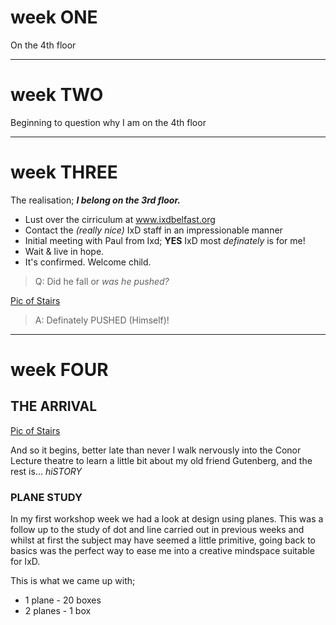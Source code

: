# __week ONE__ 

On the 4th floor

***

# __week TWO__

Beginning to question why I am on the 4th floor

***

# __week THREE__

The realisation; __*I belong on the 3rd floor.*__

+ Lust over the cirriculum at www.ixdbelfast.org
+ Contact the *(really nice)* IxD staff in an impressionable manner
+ Initial meeting with Paul from Ixd; __YES__ IxD most *definately* is for me!
+ Wait & live in hope.
+ It's confirmed.  Welcome child.

>Q: Did he fall or _was he pushed?_

[Pic of Stairs](http://ecx.images-amazon.com/images/I/71umScQ6lSL._SX355_.jpg)

>A: Definately PUSHED (Himself)!

***

# __week FOUR__

## THE ARRIVAL

[Pic of Stairs](file:///Users/barryrooney/Desktop/2009853.jpg.jpg)

And so it begins, better late than never I walk nervously into the Conor Lecture theatre to learn a little bit about my old friend Gutenberg, and the rest is... _hiSTORY_

### PLANE STUDY

In my first workshop week we had a look at design using planes.  This was a follow up to the study of dot and line carried out in previous weeks and whilst at first the subject may have seemed a little primitive, going back to basics was the perfect way to ease me into a creative mindspace suitable for IxD.

This is what we came up with;

+ 1 plane - 20 boxes
+ 2 planes - 1 box

